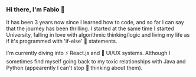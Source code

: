 ### Hi there, I'm Fabio 👋

It has been 3 years now since I learned how to code, and so far I can say that the journey has been thrilling. 
I started at the same time I started University, falling in love with algorithmic thinking/logic and living my life as if 
it's programmed with 'if-else' 🤔 statements.

I'm currently diving into ⚡ React.js and 🌱 UI/UX systems. Although I sometimes find myself going back to my toxic relationships 
with Java and Python (appearently I can't stop 💬 thinking about them).

